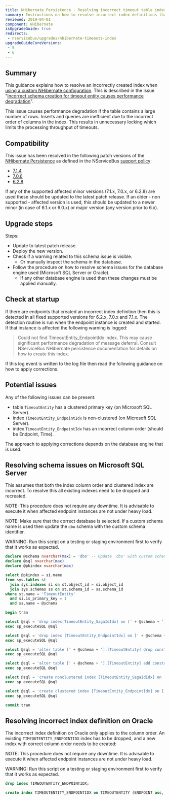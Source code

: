 ```yaml
---
title: NHibernate Persistence - Resolving incorrect timeout table indexes #252
summary: Instructions on how to resolve incorrect index definitions that can cause performance degradation for affected versions 6 to 7.
reviewed: 2019-04-01
component: NHibernate
isUpgradeGuide: true
redirects:
 - nservicebus/upgrades/nhibernate-timeouts-index
upgradeGuideCoreVersions:
 - 5
 - 6
---
```



## Summary

This guidance explains how to resolve an incorrectly created index when [using a custom NHibernate configuration](/persistence/nhibernate/#customizing-the-configuration-passing-configuration-in-code). This is described in the issue "[Incorrect schema creation for timeout entity causes performance degradation](https://github.com/Particular/NServiceBus.NHibernate/issues/252)".

This issue causes performance degradation if the table contains a large number of rows. Inserts and queries are inefficient due to the incorrect order of columns in the index. This results in unnecessary locking which limits the processing throughput of timeouts.


## Compatibility

This issue has been resolved in the following patch versions of the [NHibernate Persistence](/persistence/nhibernate/) as defined in the NServiceBus [support policy](/nservicebus/upgrades/support-policy.md):

 * [7.1.4](https://github.com/Particular/NServiceBus.NHibernate/releases/tag/7.1.4)
 * [7.0.6](https://github.com/Particular/NServiceBus.NHibernate/releases/tag/7.0.6)
 * [6.2.8](https://github.com/Particular/NServiceBus.NHibernate/releases/tag/6.2.8)


If any of the supported affected minor versions (7.1.x, 7.0.x, or 6.2.8) are used these should be updated to the latest patch release. If an older - non supported - affected version is used, this should be updated to a newer minor (in case of 6.1.x or 6.0.x) or major version (any version prior to 6.x).


## Upgrade steps

Steps:

 * Update to latest patch release.
 * Deploy the new version.
 * Check if a warning related to this schema issue is visible.
   * Or manually inspect the schema in the database.
 * Follow the procedure on how to resolve schema issues for the database engine used (Microsoft SQL Server or Oracle).
   * If any other database engine is used then these changes must be applied manually.


## Check at startup

If there are endpoints that created an incorrect index definition then this is detected in all fixed supported versions for 6.2.x, 7.0.x and 7.1.x. The detection routine is run when the endpoint instance is created and started. If that instance is affected the following  warning is logged:

> Could not find TimeoutEntity_EndpointIdx index. This may cause significant performance degradation of message deferral. Consult NServiceBus NHibernate persistence documentation for details on how to create this index.

If this log event is written to the log file then read the following guidance on how to apply corrections.


## Potential issues

Any of the following issues can be present:

 * table `TimeoutEntity` has a clustered primary key (on Microsoft SQL Server).
 * index `TimeoutEntity_EndpointIdx` is non-clustered (on Microsoft SQL Server).
 * index `TimeoutEntity_EndpointIdx` has an incorrect column order (should be Endpoint, Time).


The approach to applying corrections depends on the database engine that is used.


## Resolving schema issues on Microsoft SQL Server

This assumes that both the index column order and clustered index are incorrect. To resolve this all existing indexes need to be dropped and recreated.

NOTE: This procedure does not require any downtime. It is advisable to execute it when affected endpoint instances are not under heavy load.

NOTE: Make sure that the correct database is selected. If a custom schema name is used then update the `dbo` schema with the custom schema identifier.

WARNING: Run this script on a testing or staging environment first to verify that it works as expected.

```sql
declare @schema nvarchar(max) = 'dbo' -- Update 'dbo' with custom schema if needed
declare @sql nvarchar(max)
declare @pkindex nvarchar(max)

select @pkindex = si.name
from sys.tables st
  join sys.indexes si on st.object_id = si.object_id
  join sys.schemas ss on st.schema_id = ss.schema_id
where st.name = 'TimeoutEntity'
  and si.is_primary_key = 1
  and ss.name = @schema

begin tran

select @sql = 'drop index[TimeoutEntity_SagaIdIdx] on [' + @schema + '].[TimeoutEntity]'
exec sp_executeSQL @sql

select @sql = 'drop index [TimeoutEntity_EndpointIdx] on [' + @schema + '].[TimeoutEntity]'
exec sp_executeSQL @sql

select @sql = 'alter table [' + @schema + '].[TimeoutEntity] drop constraint ' + @pkindex
exec sp_executeSQL @sql

select @sql = 'alter table [' + @schema + '].[TimeoutEntity] add constraint ' + @pkindex + ' primary key nonclustered (Id)'
exec sp_executeSQL @sql

select @sql = 'create nonclustered index [TimeoutEntity_SagaIdIdx] on [' + @schema + '].[TimeoutEntity]([SagaId]);'
exec sp_executeSQL @sql

select @sql = 'create clustered index [TimeoutEntity_EndpointIdx] on [' + @schema + '].[TimeoutEntity]([Endpoint], [Time]);'
exec sp_executeSQL @sql

commit tran
```


## Resolving incorrect index definition on Oracle

The incorrect index definition on Oracle only applies to the column order. An existing `TIMEOUTENTITY_ENDPOINTIDX` index has to be dropped, and a new index with correct column order needs to be created:

NOTE: This procedure does not require any downtime. It is advisable to execute it when affected endpoint instances are not under heavy load.

WARNING: Run this script on a testing or staging environment first to verify that it works as expected.

```sql
drop index TIMEOUTENTITY_ENDPOINTIDX;

create index TIMEOUTENTITY_ENDPOINTIDX on TIMEOUTENTITY (ENDPOINT asc, TIME asc);
```
